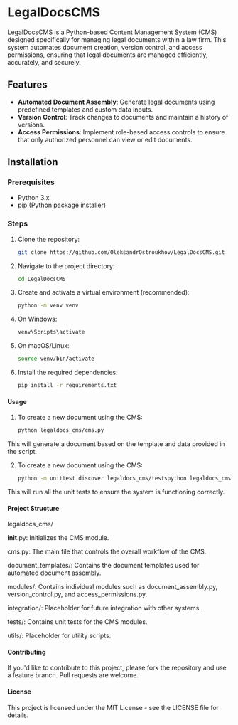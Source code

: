 # LegalDocsCMS

LegalDocsCMS is a Python-based Content Management System (CMS) designed specifically for managing legal documents within a law firm. This system automates document creation, version control, and access permissions, ensuring that legal documents are managed efficiently, accurately, and securely.

## Features

- **Automated Document Assembly**: Generate legal documents using predefined templates and custom data inputs.
- **Version Control**: Track changes to documents and maintain a history of versions.
- **Access Permissions**: Implement role-based access controls to ensure that only authorized personnel can view or edit documents.

## Installation

### Prerequisites

- Python 3.x
- pip (Python package installer)

### Steps

1. Clone the repository:

   ```bash
   git clone https://github.com/OleksandrOstroukhov/LegalDocsCMS.git

2. Navigate to the project directory:
	```bash
   cd LegalDocsCMS

3. Create and activate a virtual environment (recommended):
	```bash
   python -m venv venv

4. On Windows:
	```bash
   venv\Scripts\activate

5. On macOS/Linux:
	```bash
   source venv/bin/activate

6. Install the required dependencies:
	```bash
   pip install -r requirements.txt

#### Usage

1. To create a new document using the CMS:
	```bash
   python legaldocs_cms/cms.py
   
This will generate a document based on the template and data provided in the script.

2. To create a new document using the CMS:
	```bash
   python -m unittest discover legaldocs_cms/testspython legaldocs_cms/cms.py
   
This will run all the unit tests to ensure the system is functioning correctly.

#### Project Structure

legaldocs_cms/
	
__init__.py: Initializes the CMS module.
	
cms.py: The main file that controls the overall workflow of the CMS.
	
document_templates/: Contains the document templates used for automated document assembly.
	
modules/: Contains individual modules such as document_assembly.py, version_control.py, and 
access_permissions.py.
	
integration/: Placeholder for future integration with other systems.
	
tests/: Contains unit tests for the CMS modules.
	
utils/: Placeholder for utility scripts.
	
#### Contributing
If you'd like to contribute to this project, please fork the repository and use a feature branch. Pull requests are welcome.

#### License
This project is licensed under the MIT License - see the LICENSE file for details.
